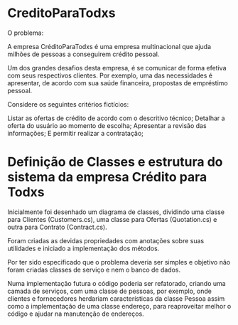 # CreditoParaTodxs

O problema:

A empresa CréditoParaTodxs é uma empresa multinacional que ajuda milhões de pessoas a conseguirem crédito pessoal.

Um dos grandes desafios desta empresa, é se comunicar de forma efetiva com seus respectivos clientes. Por exemplo, uma das necessidades é apresentar, de acordo com sua saúde financeira, propostas de empréstimo pessoal.

Considere os seguintes critérios fictícios:

Listar as ofertas de crédito de acordo com o descritivo técnico;
Detalhar a oferta do usuário ao momento de escolha;
Apresentar a revisão das informações;
E permitir realizar a contratação;

# Definição de Classes e estrutura do sistema da empresa Crédito para Todxs

Inicialmente foi desenhado um diagrama de classes, dividindo uma classe para Clientes (Customers.cs), uma classe para Ofertas (Quotation.cs) e outra para Contrato (Contract.cs).

Foram criadas as devidas propriedades com anotações sobre suas utilidades e iniciado a implementação dos métodos.

Por ter sido especificado que o problema deveria ser simples e objetivo não foram criadas classes de serviço e nem o banco de dados.

Numa implementação futura o código poderia ser refatorado, criando uma camada de serviços, com uma classe de pessoas, por exemplo, onde clientes e fornecedores herdariam características da classe Pessoa assim como a implementação de uma classe endereço, para reaproveitar melhor o código e ajudar na manutenção de endereços.
